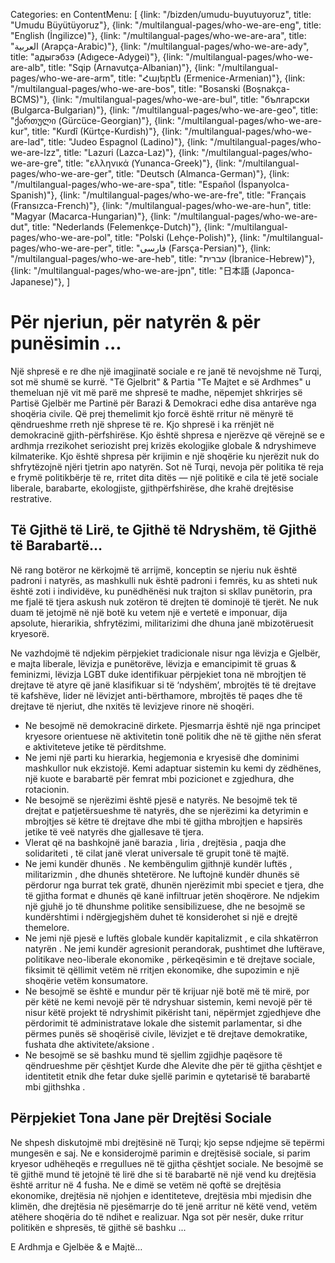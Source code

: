Categories: en
ContentMenu: [
  {link: "/bizden/umudu-buyutuyoruz", title: "Umudu Büyütüyoruz"},
  {link: "/multilangual-pages/who-we-are-eng", title: "English (İngilizce)"},
  {link: "/multilangual-pages/who-we-are-ara", title: "العربية (Arapça-Arabic)"},
  {link: "/multilangual-pages/who-we-are-ady", title: "адыгэбзэ (Adıgece-Adygei)"},
  {link: "/multilangual-pages/who-we-are-alb", title: "Sqip (Arnavutça-Albanian)"},
  {link: "/multilangual-pages/who-we-are-arm", title: "Հայերէն (Ermenice-Armenian)"},
  {link: "/multilangual-pages/who-we-are-bos", title: "Bosanski (Boşnakça-BCMS)"},
  {link: "/multilangual-pages/who-we-are-bul", title: "български (Bulgarca-Bulgarian)"},
  {link: "/multilangual-pages/who-we-are-geo", title: "ქართული (Gürcüce-Georgian)"},
  {link: "/multilangual-pages/who-we-are-kur", title: "Kurdî (Kürtçe-Kurdish)"},
  {link: "/multilangual-pages/who-we-are-lad", title: "Judeo Espagnol (Ladino)"},
  {link: "/multilangual-pages/who-we-are-lzz", title: "Lazuri (Lazca-Laz)"},
  {link: "/multilangual-pages/who-we-are-gre", title: "ελληνικά (Yunanca-Greek)"},
  {link: "/multilangual-pages/who-we-are-ger", title: "Deutsch (Almanca-German)"},
  {link: "/multilangual-pages/who-we-are-spa", title: "Español (İspanyolca-Spanish)"},
  {link: "/multilangual-pages/who-we-are-fre", title: "Français (Fransızca-French)"},
  {link: "/multilangual-pages/who-we-are-hun", title: "Magyar (Macarca-Hungarian)"},
  {link: "/multilangual-pages/who-we-are-dut", title: "Nederlands (Felemenkçe-Dutch)"},
  {link: "/multilangual-pages/who-we-are-pol", title: "Polski (Lehçe-Polish)"},
  {link: "/multilangual-pages/who-we-are-per", title: "فارسى (Farsça-Persian)"},
  {link: "/multilangual-pages/who-we-are-heb", title: "עברית (İbranice-Hebrew)"},
  {link: "/multilangual-pages/who-we-are-jpn", title: "日本語 (Japonca-Japanese)"},
  ]

# Për njeriun, për natyrën & për punësimin ...

Një shpresë e re dhe një imagjinatë sociale e re janë të nevojshme në Turqi, sot më shumë se kurrë.
"Të Gjelbrit" & Partia "Te Majtet e së Ardhmes" u themeluan një vit më parë me shpresë te madhe, nëpemjet shkrirjes së Partisë Gjelbër me Partinë për Barazi & Demokraci edhe disa antarëve nga shoqëria civile. Që prej themelimit kjo forcë është rritur në mënyrë të qëndrueshme rreth një shprese të re.
Kjo shpresë i ka rrënjët në demokracinë gjith-përfshirëse.
Kjo është shpresa e njerëzve që vërejnë se e ardhmja rrezikohet seriozisht prej krizës ekologjike globale & ndryshimeve kilmaterike.
Kjo është shpresa për krijimin e një shoqërie ku njerëzit nuk do shfrytëzojnë njëri tjetrin apo natyrën.
Sot në Turqi, nevoja për politika të reja e frymë politikbërje të re, rritet dita ditës — një politikë e cila të jetë sociale liberale, barabarte, ekologjiste, gjithpërfshirëse, dhe krahë drejtësise restrative.

## Të Gjithë të Lirë, te Gjithë të Ndryshëm, të Gjithë të Barabartë…

Në rang botëror ne kërkojmë të arrijmë, konceptin se njeriu nuk është padroni i natyrës, as mashkulli nuk është padroni i femrës, ku as shteti nuk është zoti i individëve, ku punëdhënësi nuk trajton si skllav punëtorin, pra me fjalë të tjera askush nuk zotëron të drejten të dominojë të tjerët. Ne nuk duam të jetojmë në një botë ku vetem një e vertetë e imponuar, dija apsolute, hierarikia, shfrytëzimi, militarizimi dhe dhuna janë mbizotëruesit kryesorë.

Ne vazhdojmë të ndjekim përpjekiet tradicionale nisur nga lëvizja e Gjelbër, e majta liberale, lëvizja e punëtorëve, lëvizja e emancipimit të gruas & feminizmi, lëvizja LGBT duke identifikuar përpjekiet tona në mbrojtjen të drejtave të atyre që janë klasifikuar si të ‘ndyshëm’, mbrojtës të të drejtave të kafshëve, lider në lëvizjet anti-bërthamore, mbrojtës të paqes dhe të drejtave të njeriut, dhe nxitës të levizjeve rinore në shoqëri.

- Ne besojmë në demokracinë dirkete. Pjesmarrja është një nga principet kryesore orientuese në aktivitetin tonë politik dhe në të gjithe nën sferat e aktiviteteve jetike të përditshme.
- Ne jemi një parti ku hierarkia, hegjemonia e kryesisë dhe dominimi mashkullor nuk ekzistojë. Kemi adaptuar sistemin ku kemi dy zëdhënes, një kuote e barabartë për femrat mbi pozicionet e zgjedhura, dhe rotacionin.
- Ne besojmë se njerëzimi është pjesë e natyrës. Ne besojmë tek të drejtat e patjetërsueshme të natyrës, dhe se njerëzimi ka detyrimin e mbrojtjes së këtre të drejtave dhe mbi të gjitha mbrojtjen e hapsirës jetike të veë natyrës dhe gjallesave të tjera.
- Vlerat që na bashkojnë janë barazia , liria , drejtësia , paqja dhe solidariteti , të cilat janë vlerat universale të grupit tonë të majtë.  
- Ne jemi kundër dhunës . Ne kembëngulim gjithnjë kundër luftës , militarizmin , dhe dhunës shtetërore. Ne luftojnë kundër dhunës së përdorur nga burrat tek gratë, dhunën njerëzimit mbi speciet e tjera, dhe të gjitha format e dhunës që kanë infiltruar jetën shoqërore. Ne ndjekim një gjuhë jo të dhunshme politike sensibilizuese, dhe ne besojmë se kundërshtimi i ndërgjegjshëm duhet të konsiderohet si një e drejtë themelore. 
- Ne jemi një pjesë e luftës globale kundër kapitalizmit , e cila shkatërron natyrën . Ne jemi kundër agresionit perandorak, pushtimet dhe luftërave, politikave neo-liberale ekonomike , përkeqësimin e të drejtave sociale, fiksimit të qëllimit vetëm në rritjen ekonomike, dhe supozimin e një shoqërie vetëm konsumatore.
- Ne besojmë se është e mundur për të krijuar një botë më të mirë, por për këtë ne kemi nevojë për të ndryshuar sistemin,  kemi nevojë për të nisur këtë projekt të ndryshimit pikërisht tani, nëpërmjet zgjedhjeve dhe përdorimit të administratave lokale dhe sistemit parlamentar, si dhe përmes punës së shoqërisë civile, lëvizjet e të drejtave demokratike, fushata dhe aktivitete/aksione .
- Ne besojmë se së bashku  mund të sjellim zgjidhje paqësore të qëndrueshme për çështjet Kurde dhe Alevite dhe për të gjitha çështjet e identitetit etnik dhe fetar duke sjellë parimin e qytetarisë të barabartë mbi gjithshka .

## Përpjekiet Tona Jane për Drejtësi Sociale 

Ne shpesh diskutojmë mbi drejtësinë në Turqi; kjo sepse ndjejme së tepërmi mungesën e saj. Ne e konsiderojmë parimin e drejtësisë sociale, si parim kryesor udhëheqës e rregullues në të gjitha çështjet sociale.
Ne besojmë se të gjithë mund të jetojnë të lirë dhe si të barabartë në një vend ku drejtësia është arritur në 4 fusha.
Ne e dimë se vetëm në qoftë se drejtësia ekonomike, drejtësia në njohjen e identiteteve, drejtësia mbi mjedisin dhe klimën, dhe drejtësia në pjesëmarrje do të jenë arritur në këtë vend, vetëm atëhere  shoqëria  do të ndihet e  realizuar.
Nga sot për nesër, duke rritur politikën e shpresës, të gjithë së bashku ...

E Ardhmja e Gjelbëe & e Majtë…
